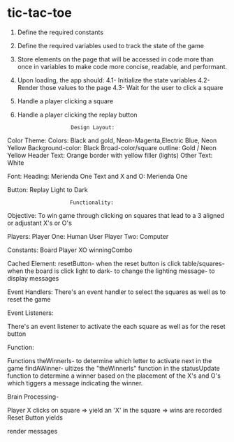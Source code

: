 # tic-tac-toe
1. Define the required constants

2. Define the required variables used to track the state of the game

3. Store elements on the page that will be accessed in code more than once in variables to make code more concise, readable, and performant.

4. Upon loading, the app should:
	4.1- Initialize the state variables
	4.2- Render those values to the page
	4.3- Wait for the user to click a square

5. Handle a player clicking a square

6. Handle a player clicking the replay button

                        Design Layout: 
Color Theme: 
Colors: Black and gold, Neon-Magenta,Electric Blue, Neon Yellow
Background-color: Black
Broad-color/square outline: Gold / Neon Yellow
Header Text: Orange border with yellow filler (lights) 
Other Text: White 

Font:
Heading: Merienda One
Text and X and O: Merienda One

Button:
Replay
Light to Dark 

                        Functionality:

Objective: 
To win game through clicking on squares that lead to a 3 aligned or adjustant X's or O's

Players: 
Player One: Human User
Player Two: Computer 

Constants:
Board
Player XO
winningCombo

Cached Element:
resetButton- when the reset button is click
table/squares- when the board is click 
light to dark- to change the lighting 
message- to display messages

Event Handlers:
There's an event handler to select the squares as well as to reset the game

Event Listeners:

There's an event listener to activate the each square as well as for the reset button

Function:

Functions theWinnerIs- to determine which letter to activate next in the game
findAWinner- ultizes the "theWinnerIs" function in the statusUpdate function to determine a winner based on the placement of the X's and O's which tiggers a message indicating the winner.

Brain Processing-

Player X clicks on square => yield an 'X' in the square => wins are recorded
Reset Button yields

render messages
